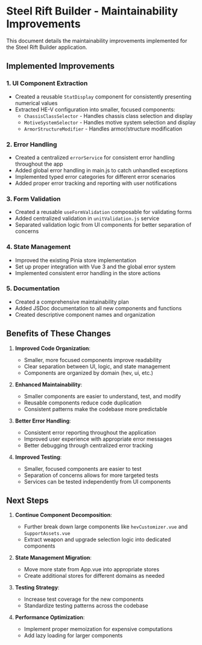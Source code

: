# Steel Rift Builder - Maintainability Improvements

This document details the maintainability improvements implemented for the Steel Rift Builder application.

## Implemented Improvements

### 1. UI Component Extraction
- Created a reusable `StatDisplay` component for consistently presenting numerical values
- Extracted HE-V configuration into smaller, focused components:
  - `ChassisClassSelector` - Handles chassis class selection and display
  - `MotiveSystemSelector` - Handles motive system selection and display
  - `ArmorStructureModifier` - Handles armor/structure modification

### 2. Error Handling
- Created a centralized `errorService` for consistent error handling throughout the app
- Added global error handling in main.js to catch unhandled exceptions
- Implemented typed error categories for different error scenarios
- Added proper error tracking and reporting with user notifications

### 3. Form Validation
- Created a reusable `useFormValidation` composable for validating forms
- Added centralized validation in `unitValidation.js` service
- Separated validation logic from UI components for better separation of concerns

### 4. State Management
- Improved the existing Pinia store implementation
- Set up proper integration with Vue 3 and the global error system
- Implemented consistent error handling in the store actions

### 5. Documentation
- Created a comprehensive maintainability plan
- Added JSDoc documentation to all new components and functions
- Created descriptive component names and organization

## Benefits of These Changes

1. **Improved Code Organization**: 
   - Smaller, more focused components improve readability
   - Clear separation between UI, logic, and state management
   - Components are organized by domain (hev, ui, etc.)

2. **Enhanced Maintainability**:
   - Smaller components are easier to understand, test, and modify
   - Reusable components reduce code duplication
   - Consistent patterns make the codebase more predictable

3. **Better Error Handling**:
   - Consistent error reporting throughout the application
   - Improved user experience with appropriate error messages
   - Better debugging through centralized error tracking

4. **Improved Testing**:
   - Smaller, focused components are easier to test
   - Separation of concerns allows for more targeted tests
   - Services can be tested independently from UI components

## Next Steps

1. **Continue Component Decomposition**:
   - Further break down large components like `hevCustomizer.vue` and `SupportAssets.vue`
   - Extract weapon and upgrade selection logic into dedicated components

2. **State Management Migration**:
   - Move more state from App.vue into appropriate stores
   - Create additional stores for different domains as needed

3. **Testing Strategy**:
   - Increase test coverage for the new components
   - Standardize testing patterns across the codebase

4. **Performance Optimization**:
   - Implement proper memoization for expensive computations
   - Add lazy loading for larger components
